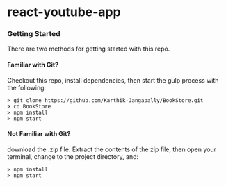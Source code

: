# react-youtube-app



### Getting Started

There are two methods for getting started with this repo.

#### Familiar with Git?
Checkout this repo, install dependencies, then start the gulp process with the following:

```
> git clone https://github.com/Karthik-Jangapally/BookStore.git
> cd BookStore
> npm install
> npm start
```

#### Not Familiar with Git?
download the .zip file.  Extract the contents of the zip file, then open your terminal, change to the project directory, and:

```
> npm install
> npm start
```
